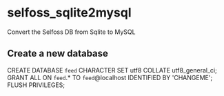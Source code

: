 selfoss_sqlite2mysql
====================

Convert the Selfoss DB from Sqlite to MySQL

## Create a new database

CREATE DATABASE `feed` CHARACTER SET utf8 COLLATE utf8_general_ci;
GRANT ALL ON `feed`.* TO `feed`@localhost IDENTIFIED BY 'CHANGEME';
FLUSH PRIVILEGES;
